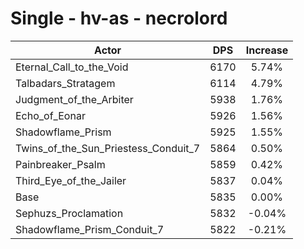 # Single - hv-as - necrolord
| Actor | DPS | Increase |
|---|:---:|:---:|
|Eternal_Call_to_the_Void|6170|5.74%|
|Talbadars_Stratagem|6114|4.79%|
|Judgment_of_the_Arbiter|5938|1.76%|
|Echo_of_Eonar|5926|1.56%|
|Shadowflame_Prism|5925|1.55%|
|Twins_of_the_Sun_Priestess_Conduit_7|5864|0.50%|
|Painbreaker_Psalm|5859|0.42%|
|Third_Eye_of_the_Jailer|5837|0.04%|
|Base|5835|0.00%|
|Sephuzs_Proclamation|5832|-0.04%|
|Shadowflame_Prism_Conduit_7|5822|-0.21%|
